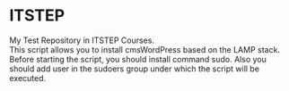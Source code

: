 # ITSTEP

My Test Repository in ITSTEP Courses.   
This script allows you to install cmsWordPress based on the LAMP stack.   
Before starting the script, you should install command sudo. Also you should add user in the sudoers group under which the script will be executed.   

